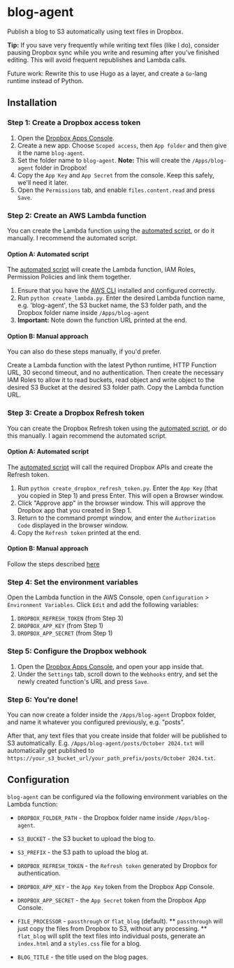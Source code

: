 # blog-agent
Publish a blog to S3 automatically using text files in Dropbox.

**Tip:** If you save very frequently while writing text files (like I do), consider pausing Dropbox sync while you write and resuming after you've finished editing. This will avoid frequent republishes and Lambda calls.

Future work: Rewrite this to use Hugo as a layer, and create a `Go`-lang runtime instead of Python.

## Installation
### Step 1: Create a Dropbox access token
1. Open the [Dropbox Apps Console](https://www.dropbox.com/developers/apps/).
2. Create a new app. Choose `Scoped access`, then `App folder` and then give it the name `blog-agent`.
3. Set the folder name to `blog-agent`. **Note:** This will create the `/Apps/blog-agent` folder in Dropbox!
4. Copy the `App Key` and `App Secret` from the console. Keep this safely, we'll need it later.
5. Open the `Permissions` tab, and enable `files.content.read` and press `Save`.


### Step 2: Create an AWS Lambda function
You can create the Lambda function using the [automated script](create_lambda.py), or do it manually. I recommend the automated script.

#### Option A: Automated script
The [automated script](create_lambda.py) will create the Lambda function, IAM Roles, Permission Policies and link them together.

1. Ensure that you have the [AWS CLI](https://aws.amazon.com/cli/) installed and configured correctly.
2. Run `python create_lambda.py`. Enter the desired Lambda function name, e.g. 'blog-agent', the S3 bucket name, the S3 folder path, and the Dropbox folder name inside `/Apps/blog-agent`
3. **Important:** Note down the function URL printed at the end.

#### Option B: Manual approach
You can also do these steps manually, if you'd prefer.

Create a Lambda function with the latest Python runtime, HTTP Function URL, 30 second timeout, and no authentication. Then create the necessary IAM Roles to allow it to read buckets, read object and write object to the desired S3 Bucket at the desired S3 folder path. Copy the Lambda function URL.


### Step 3: Create a Dropbox Refresh token
You can create the Dropbox Refresh token using the [automated script](create_dropbox_refresh_token.py), or do this manually. I again recommend the automated script.

#### Option A: Automated script
The [automated script](create_dropbox_refresh_token.py) will call the required Dropbox APIs and create the Refresh token.

1. Run `python create_dropbox_refresh_token.py`. Enter the `App Key` (that you copied in Step 1) and press Enter. This will open a Browser window.
2. Click "Approve app" in the browser window. This will approve the Dropbox app that you created in Step 1.
3. Return to the command prompt window, and enter the `Authorization Code` displayed in the browser window.
4. Copy the `Refresh token` printed at the end.

#### Option B: Manual approach
Follow the steps described [here](https://web.archive.org/web/20230228083012/https://www.dropboxforum.com/t5/Dropbox-API-Support-Feedback/Get-refresh-token-from-access-token/m-p/596755/highlight/true#M27728)


### Step 4: Set the environment variables
Open the Lambda function in the AWS Console, open `Configuration` > `Environment Variables`. Click `Edit` and add the following variables:
1. `DROPBOX_REFRESH_TOKEN` (from Step 3)
2. `DROPBOX_APP_KEY` (from Step 1)
3. `DROPBOX_APP_SECRET` (from Step 1)

### Step 5: Configure the Dropbox webhook
1. Open the [Dropbox Apps Console](https://www.dropbox.com/developers/apps/), and open your app inside that.
2. Under the `Settings` tab, scroll down to the `Webhooks` entry, and set the newly created function's URL and press `Save`.


### Step 6: You're done!
You can now create a folder inside the `/Apps/blog-agent` Dropbox folder, and name it whatever you configured previously, e.g. "posts".

After that, any text files that you create inside that folder will be published to S3 automatically. E.g. `/Apps/blog-agent/posts/October 2024.txt` will automatically get published to `https://your_s3_bucket_url/your_path_prefix/posts/October 2024.txt`.


## Configuration
`blog-agent` can be configured via the following environment variables on the Lambda function:
* `DROPBOX_FOLDER_PATH` - the Dropbox folder name inside `/Apps/blog-agent`.
* `S3_BUCKET` - the S3 bucket to upload the blog to.
* `S3_PREFIX` - the S3 path to upload the blog at.
* `DROPBOX_REFRESH_TOKEN` - the `Refresh token` generated by Dropbox for authentication.
* `DROPBOX_APP_KEY` - the `App Key` token from the Dropbox App Console.
* `DROPBOX_APP_SECRET` - the `App Secret` token from the Dropbox App Console.

* `FILE_PROCESSOR` - `passthrough` or `flat_blog` (default).
** `passthrough` will just copy the files from Dropbox to S3, without any processing.
** `flat_blog` will split the text files into individual posts, generate an `index.html` and a `styles.css` file for a blog.

* `BLOG_TITLE` - the title used on the blog pages.